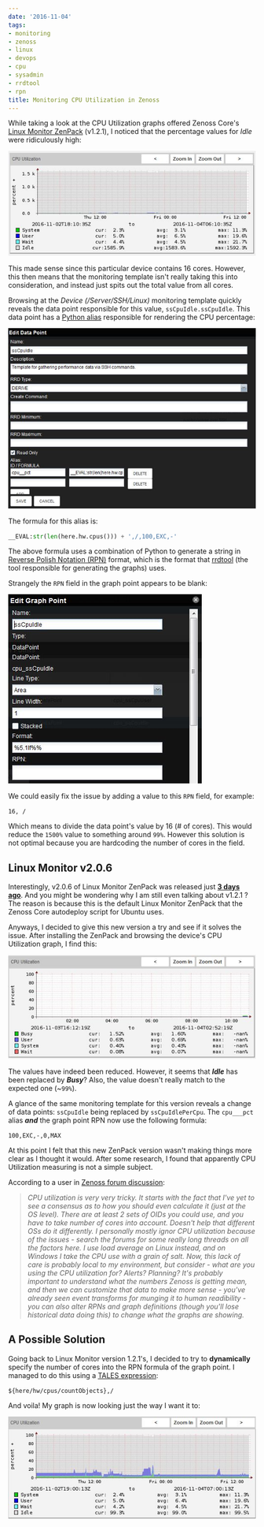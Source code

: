 ```yaml
---
date: '2016-11-04'
tags:
- monitoring
- zenoss
- linux
- devops
- cpu
- sysadmin
- rrdtool
- rpn
title: Monitoring CPU Utilization in Zenoss
---
```


While taking a look at the CPU Utilization graphs offered Zenoss Core's [Linux Monitor ZenPack](http://wiki.zenoss.org/ZenPack:Linux_Monitor) (v1.2.1), I noticed that the percentage values for *Idle* were ridiculously high:

![High Idle CPU Utilization](/posts/monitoring-cpu-utilization-in-zenoss/cpu_utilization_1.jpg)

This made sense since this particular device contains 16 cores. However, this then means that the monitoring template isn't really taking this into consideration, and instead just spits out the total value from all cores.

<!--more-->

Browsing at the *Device (/Server/SSH/Linux)* monitoring template quickly reveals the data point responsible for this value, `ssCpuIdle.ssCpuIdle`. This data point has a [Python alias](2016-11-03-zenoss-monitoring-template-data-points.html) responsible for rendering the CPU percentage:

![ssCpuIdle Data Point alias](/posts/monitoring-cpu-utilization-in-zenoss/cpu_idle_dp.jpg)

The formula for this alias is:

```python
__EVAL:str(len(here.hw.cpus())) + ',/,100,EXC,-'
```

The above formula uses a combination of Python to generate a string in [Reverse Polish Notation (RPN)](https://en.wikipedia.org/wiki/Reverse_Polish_notation) format, which is the format that [rrdtool](http://oss.oetiker.ch/rrdtool/) (the tool responsible for generating the graphs) uses.

Strangely the `RPN` field in the graph point appears to be blank:

![ssCpuIdle Graph Point RPN](/posts/monitoring-cpu-utilization-in-zenoss/cpu_idle_gp.jpg)

We could easily fix the issue by adding a value to this `RPN` field, for example:

```
16, /
```

Which means to divide the data point's value by 16 (# of cores). This would reduce the `1500%` value to something around `99%`. However this solution is not optimal because you are hardcoding the number of cores in the field.

## Linux Monitor v2.0.6

Interestingly, v2.0.6 of Linux Monitor ZenPack was released just [**3 days ago**](http://wiki.zenoss.org/ZenPack:Linux_Monitor). And you might be wondering why I am still even talking about v1.2.1 ? The reason is because this is the default Linux Monitor ZenPack that the Zenoss Core autodeploy script for Ubuntu uses.

Anyways, I decided to give this new version a try and see if it solves the issue. After installing the ZenPack and browsing the device's CPU Utilization graph, I find this:

![CPU Utilization with Linux Monitor 2](/posts/monitoring-cpu-utilization-in-zenoss/cpu_linux_monitor_2.jpg)

The values have indeed been reduced. However, it seems that _**Idle**_ has been replaced by _**Busy**_? Also, the value doesn't really match to the expected one (~`99%`).

A glance of the same monitoring template for this version reveals a change of data points: `ssCpuIdle` being replaced by `ssCpuIdlePerCpu`. The `cpu___pct` alias _**and**_ the graph point RPN now use the following formula:

```
100,EXC,-,0,MAX
```

At this point I felt that this new ZenPack version wasn't making things more clear as I thought it would. After some research, I found that apparently CPU Utilization measuring is not a simple subject.

According to a user in [Zenoss forum discussion](http://monitoringartist.github.io/community.zenoss.org/message/63115.html):

> *CPU utilization is very very tricky. It starts with the fact that I've yet to see a consensus as to how you should even calculate it (just at the OS level). There are at least 2 sets of OIDs you could use, and you have to take number of cores into account. Doesn't help that different OSs do it differently. I personally mostly ignor CPU utilization because of the issues - search the forums for some really long threads on all the factors here. I use load average on Linux instead, and on Windows I take the CPU use with a grain of salt. Now, this lack of care is probably local to my environment, but consider - what are you using the CPU utilization for? Alerts? Planning? It's probably important to understand what the numbers Zenoss is getting mean, and then we can customize that data to make more sense - you've already seen event transforms for munging it to human readibility - you can also alter RPNs and graph definitions (though you'll lose historical data doing this) to change what the graphs are showing.*

## A Possible Solution

Going back to Linux Monitor version 1.2.1's, I decided to try to **dynamically** specify the number of cores into the RPN formula of the graph point. I managed to do this using a [TALES expression](2016-11-03-zenoss-monitoring-template-data-points.html):

```
${here/hw/cpus/countObjects},/
```

And voila! My graph is now looking just the way I want it to:

![CPU Utilization Fixed](/posts/monitoring-cpu-utilization-in-zenoss/cpu_utilization_fixed.jpg)